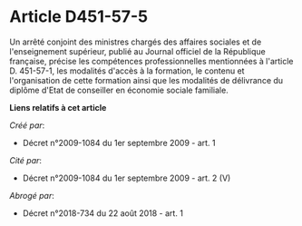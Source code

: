 # Article D451-57-5

Un arrêté conjoint des ministres chargés des affaires sociales et de l'enseignement supérieur, publié au Journal officiel de
la République française, précise les compétences professionnelles mentionnées à l'article D. 451-57-1, les modalités d'accès
à la formation, le contenu et l'organisation de cette formation ainsi que les modalités de délivrance du diplôme d'Etat de
conseiller en économie sociale familiale.

**Liens relatifs à cet article**

_Créé par_:

  - Décret n°2009-1084 du 1er septembre 2009 - art. 1

_Cité par_:

  - Décret n°2009-1084 du 1er septembre 2009 - art. 2 (V)

_Abrogé par_:

  - Décret n°2018-734 du 22 août 2018 - art. 1
